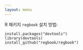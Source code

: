 ```yaml
---
layout: menu
---
```


R 패키지 `regbook` 설치 방법:

```{r}
install.packages("devtools")
library(devtools)
install_github("regbook/regbook")
```




